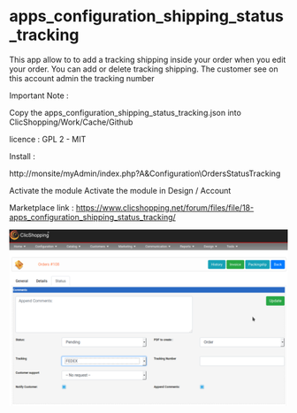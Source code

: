 # apps_configuration_shipping_status_tracking

This app allow to to add a tracking shipping inside your order when you edit your order.
You can add or delete tracking shipping. 
The customer see on this account admin the tracking number

Important Note :

Copy the apps_configuration_shipping_status_tracking.json into ClicShopping/Work/Cache/Github

licence  : GPL 2 - MIT

Install : 

http://monsite/myAdmin/index.php?A&Configuration\OrdersStatusTracking

Activate the module
Activate the module in Design / Account


Marketplace link : https://www.clicshopping.net/forum/files/file/18-apps_configuration_shipping_status_tracking/

![shippingtracking](https://github.com/ClicShoppingOfficialModulesV3/apps_configuration_shipping_status_tracking/blob/master/ModuleInfosJson/shipping_tracking.png)



